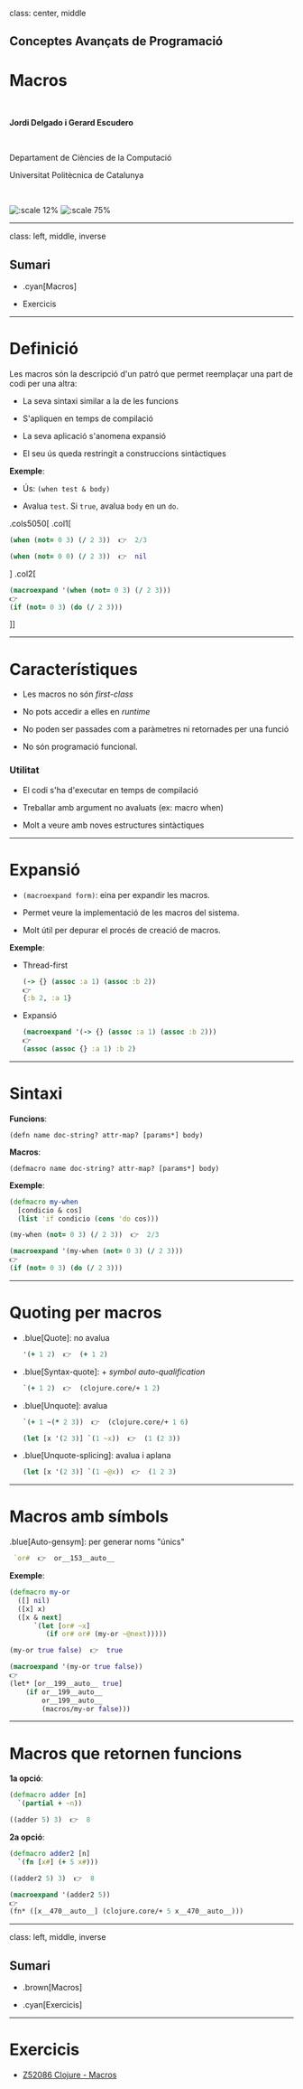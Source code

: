 class: center, middle

## Conceptes Avançats de Programació

# Macros

<br>

**Jordi Delgado i Gerard Escudero**

<br>

Departament de Ciències de la Computació

Universitat Politècnica de Catalunya

<br>

![:scale 12%](figures/clojure_logo.png) ![:scale 75%](figures/fib.png)

---
class: left, middle, inverse

## Sumari

- .cyan[Macros]

- Exercicis

---

# Definició

Les macros són la descripció d'un patró que permet reemplaçar una part de codi per una altra:

- La seva sintaxi similar a la de les funcions

- S'apliquen en temps de compilació

- La seva aplicació s'anomena expansió

- El seu ús queda restringit a construccions sintàctiques

**Exemple**:

- Ús: `(when test & body)`

- Avalua `test`. Si `true`, avalua `body` en un `do`.

.cols5050[
.col1[
```clojure
(when (not= 0 3) (/ 2 3))  👉  2/3

(when (not= 0 0) (/ 2 3))  👉  nil
```
]
.col2[
```clojure
(macroexpand '(when (not= 0 3) (/ 2 3)))
👉
(if (not= 0 3) (do (/ 2 3)))
```
]]

---

# Característiques

- Les macros no són *first-class*

- No pots accedir a elles en *runtime*

- No poden ser passades com a paràmetres ni retornades per una funció

- No són programació funcional.

### Utilitat

- El codi s'ha d'executar en temps de compilació

- Treballar amb argument no avaluats (ex: macro when)

- Molt a veure amb noves estructures sintàctiques

---

# Expansió

- `(macroexpand form)`: eina per expandir les macros.

- Permet veure la implementació de les macros del sistema.

- Molt útil per depurar el procés de creació de macros.

**Exemple**:

- Thread-first

    ```clojure
    (-> {} (assoc :a 1) (assoc :b 2))
    👉
    {:b 2, :a 1}
    ```

- Expansió

    ```clojure
    (macroexpand '(-> {} (assoc :a 1) (assoc :b 2)))
    👉
    (assoc (assoc {} :a 1) :b 2)
    ```

---

# Sintaxi

**Funcions**:

`(defn name doc-string? attr-map? [params*] body)`

**Macros**:

`(defmacro name doc-string? attr-map? [params*] body)`

**Exemple**:

```clojure
(defmacro my-when
  [condicio & cos]
  (list 'if condicio (cons 'do cos)))
```

```clojure
(my-when (not= 0 3) (/ 2 3))  👉  2/3
```

```clojure
(macroexpand '(my-when (not= 0 3) (/ 2 3)))
👉
(if (not= 0 3) (do (/ 2 3)))
```

---

# Quoting per macros

- .blue[Quote]: no avalua

    ```clojure
    '(+ 1 2)  👉  (+ 1 2)
    ```

- .blue[Syntax-quote]: + *symbol auto-qualification*

    ```clojure
    `(+ 1 2)  👉  (clojure.core/+ 1 2)
    ```

- .blue[Unquote]: avalua

    ```clojure
    `(+ 1 ~(* 2 3))  👉  (clojure.core/+ 1 6)
    ```

    ```clojure
    (let [x '(2 3)] `(1 ~x))  👉  (1 (2 3))
    ```

- .blue[Unquote-splicing]: avalua i aplana

    ```clojure
    (let [x '(2 3)] `(1 ~@x))  👉  (1 2 3)
    ```

---

# Macros amb símbols

.blue[Auto-gensym]: per generar noms "únics"

```clojure
 `or#  👉  or__153__auto__
```

**Exemple**:

```clojure
(defmacro my-or
  ([] nil)
  ([x] x)
  ([x & next]
      `(let [or# ~x]
         (if or# or# (my-or ~@next)))))
```

```clojure
(my-or true false)  👉  true
```

```clojure
(macroexpand '(my-or true false))
👉
(let* [or__199__auto__ true] 
    (if or__199__auto__ 
        or__199__auto__ 
        (macros/my-or false)))
```

---

# Macros que retornen funcions

**1a opció**:

```clojure
(defmacro adder [n]
  `(partial + ~n))

((adder 5) 3)  👉  8
```

**2a opció**:

```clojure
(defmacro adder2 [n]
  `(fn [x#] (+ 5 x#)))

((adder2 5) 3)  👉  8
```

```clojure
(macroexpand '(adder2 5))
👉
(fn* ([x__470__auto__] (clojure.core/+ 5 x__470__auto__)))
```

---
class: left, middle, inverse

## Sumari

- .brown[Macros]

- .cyan[Exercicis]

---

# Exercicis

- [Z52086 Clojure - Macros](https://jutge.org/problems/Z52086_ca)
